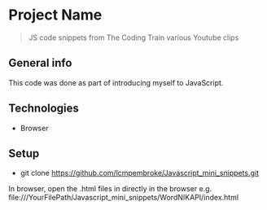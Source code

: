 # Project Name
>  JS code snippets from The Coding Train various Youtube clips  

## General info
This code was done as part of introducing myself to JavaScript.

## Technologies
* Browser   


## Setup
* git clone https://github.com/lcmpembroke/Javascript_mini_snippets.git

In browser, open the .html files in directly in the browser
e.g. file:///YourFilePath/Javascript_mini_snippets/WordNIKAPI/index.html
